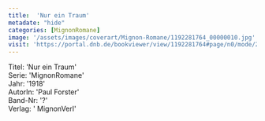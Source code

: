 ```yaml
---
title:  'Nur ein Traum'
metadate: "hide"
categories: [MignonRomane]
image: '/assets/images/coverart/Mignon-Romane/1192281764_00000010.jpg'
visit: 'https://portal.dnb.de/bookviewer/view/1192281764#page/n0/mode/2up'
---
```

Titel: 'Nur ein Traum' <br>
Serie: 'MignonRomane' <br>
Jahr: '1918' <br>
AutorIn: 'Paul Forster' <br>
Band-Nr: '?' <br>
Verlag: ' MignonVerl'